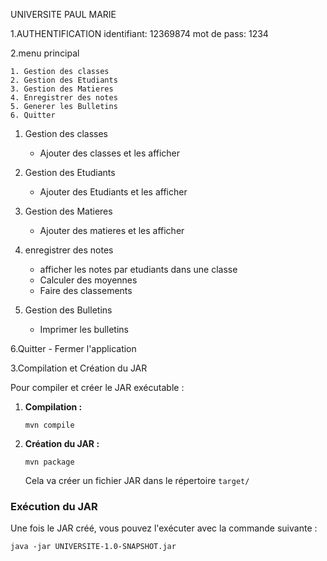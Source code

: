 UNIVERSITE PAUL MARIE

1.AUTHENTIFICATION
identifiant: 12369874
mot de pass: 1234

2.menu principal

    1. Gestion des classes     
    2. Gestion des Etudiants   
    3. Gestion des Matieres    
    4. Enregistrer des notes 
    5. Generer les Bulletins   
    6. Quitter     

1. Gestion des classes
	- Ajouter des classes et les afficher

2. Gestion des Etudiants 
	- Ajouter des Etudiants et les afficher

3. Gestion des Matieres
	- Ajouter des matieres et les afficher

4. enregistrer des notes 
	- afficher les notes par etudiants dans une classe
	- Calculer des moyennes
	- Faire des classements
5. Gestion des Bulletins 
	- Imprimer les bulletins

6.Quitter
	- Fermer l'application     



3.Compilation et Création du JAR

Pour compiler et créer le JAR exécutable :

1. **Compilation :**
   ```
   mvn compile
   ```

2. **Création du JAR :**
   ```
   mvn package
   ```

   Cela va créer un fichier JAR dans le répertoire `target/`

### Exécution du JAR

Une fois le JAR créé, vous pouvez l'exécuter avec la commande suivante :

```
java -jar UNIVERSITE-1.0-SNAPSHOT.jar
```

